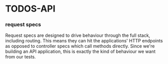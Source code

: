 # TODOS-API

### request specs

Request specs are designed to drive behaviour through the full stack, including routing. This means they can hit the applications' HTTP endpoints as opposed to controller specs which call methods directly. Since we're building an API application, this is exactly the kind of behaviour we want from our tests.
